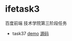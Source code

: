 # ifetask3
百度前端 技术学院第三阶段任务

* task37 [demo](https://ll929.github.io/ifetask3/task37/index.html) [源码](https://github.com/ll929/ifetask3/tree/gh-pages/task37)
